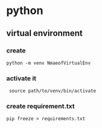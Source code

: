 # python 
## virtual environment
### create
```python -m venv NmaeofVirtualEnv```
### activate it 
``` source path/to/venv/bin/activate```
### create requirement.txt
```
pip freeze > requirements.txt
```
